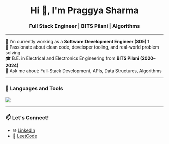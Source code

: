 <h1 align="center">Hi 👋, I'm Praggya Sharma</h1>
<h3 align="center">Full Stack Engineer | BITS Pilani | Algorithms</h3>

---

🌱 I’m currently working as a **Software Development Engineer (SDE) 1**  
🚀 Passionate about clean code, developer tooling, and real-world problem solving  
🎓 B.E. in Electrical and Electronics Engineering from **BITS Pilani (2020–2024)**  
💬 Ask me about: Full-Stack Development, APIs, Data Structures, Algorithms

---

### 🧰 Languages and Tools
<p align="left">
  <img src="https://skillicons.dev/icons?i=cpp,js,ts,html,css,react,angular,nodejs,mysql,git,github" />
</p>

---

### 📫 Let's Connect!
- 🌐 [LinkedIn](https://www.linkedin.com/in/praggya-sharma-8a65061a0/)
- 🧠 [LeetCode](https://leetcode.com/u/praggyas/)

